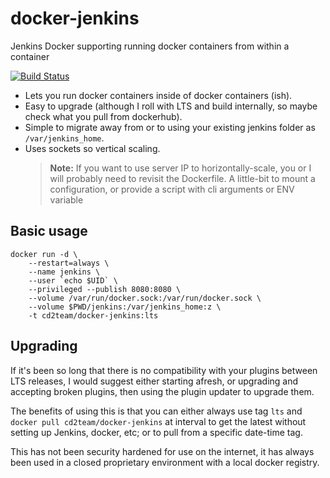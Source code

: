 # docker-jenkins
Jenkins Docker supporting running docker containers from within a container

[![Build Status](https://travis-ci.org/CODESIGN2/docker-jenkins.svg?branch=main)](https://travis-ci.org/CODESIGN2/docker-jenkins)

* Lets you run docker containers inside of docker containers (ish).
* Easy to upgrade (although I roll with LTS and build internally, so maybe check what you pull from dockerhub).
* Simple to migrate away from or to using your existing jenkins folder as `/var/jenkins_home`.
* Uses sockets so vertical scaling.
  > **Note:** If you want to use server IP to horizontally-scale, you or I will probably need to revisit the Dockerfile.
  > A little-bit to mount a configuration, or provide a script with cli arguments or ENV variable

## Basic usage

```console
docker run -d \
    --restart=always \
    --name jenkins \
    --user `echo $UID` \
    --privileged --publish 8080:8080 \
    --volume /var/run/docker.sock:/var/run/docker.sock \
    --volume $PWD/jenkins:/var/jenkins_home:z \
    -t cd2team/docker-jenkins:lts
```

## Upgrading

If it's been so long that there is no compatibility with your plugins between LTS releases, I would suggest either starting afresh, or upgrading and accepting broken plugins, then using the plugin updater to upgrade them.

The benefits of using this is that you can either always use tag `lts` and `docker pull cd2team/docker-jenkins` at interval to get the latest without setting up Jenkins, docker, etc; or to pull from a specific date-time tag.

This has not been security hardened for use on the internet, it has always been used in a closed proprietary environment with a local docker registry.
